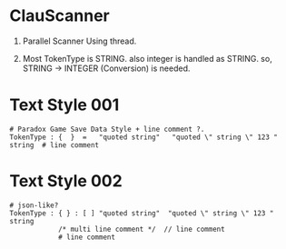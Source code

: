 # ClauScanner
  1. Parallel Scanner Using thread. 

  2. Most TokenType is STRING. also integer is handled as STRING. so, STRING -> INTEGER (Conversion) is needed.
 

# Text Style 001
    # Paradox Game Save Data Style + line comment ?.
    TokenType : {  }  =   "quoted string"   "quoted \" string \" 123 "   string  # line comment
    
# Text Style 002
    # json-like?
    TokenType : { } : [ ] "quoted string"  "quoted \" string \" 123 "  string  
                /* multi line comment */  // line comment  
                # line comment
                
